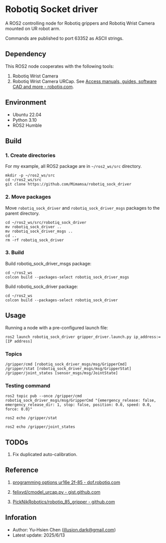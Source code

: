# Robotiq Socket driver

A ROS2 controlling node for Robotiq grippers and Robotiq Wrist Camera mounted on UR robot arm.

Commands are published to port 63352 as ASCII strings.


## Dependency

This ROS2 node cooperates with the following tools:
1. Robotiq Wrist Camera
2. Robotiq Wrist Camera URCap. See [Access manuals, guides, software CAD and more - robotiq.com](https://robotiq.com/support).


## Environment

- Ubuntu 22.04
- Python 3.10
- ROS2 Humble


## Build

### 1. Create directories

For my example, all ROS2 package are in ```~/ros2_ws/src``` directory.

```
mkdir -p ~/ros2_ws/src
cd ~/ros2_ws/src
git clone https://github.com/Mimamsa/robotiq_sock_driver
```

### 2. Move packages

Move ```robotiq_sock_driver``` and ```robotiq_sock_driver_msgs``` packages to the parent directory.

```
cd ~/ros2_ws/src/robotiq_sock_driver
mv robotiq_sock_driver ..
mv robotiq_sock_driver_msgs ..
cd ..
rm -rf robotiq_sock_driver
```

### 3. Build

Build robotiq_sock_driver_msgs package:

```
cd ~/ros2_ws
colcon build --packages-select robotiq_sock_driver_msgs
```

Build robotiq_sock_driver package:
```
cd ~/ros2_ws
colcon build --packages-select robotiq_sock_driver
```


## Usage

Running a node with a pre-configured launch file:
```
ros2 launch robotiq_sock_driver gripper_driver.launch.py ip_address:=[IP address]
```


### Topics

```
/gripper/cmd [robotiq_sock_driver_msgs/msg/GripperCmd]
/gripper/stat [robotiq_sock_driver_msgs/msg/GripperStat]
/gripper/joint_states [sensor_msgs/msg/JointState]

```


### Testing command

```
ros2 topic pub --once /gripper/cmd robotiq_sock_driver_msgs/msg/GripperCmd "{emergency_release: false, emergency_release_dir: 1, stop: false, position: 0.0, speed: 0.0, force: 0.0}"
```

```
ros2 echo /gripper/stat
```

```
ros2 echo /gripper/joint_states
```


## TODOs

1. Fix duplicated auto-calibration.


## Reference

1. [programming options ur16e 2f-85 - dof.robotiq.com](https://dof.robotiq.com/discussion/1962/programming-options-ur16e-2f-85)

2. [felixvd/cmodel_urcap.py - gist.github.com](https://gist.github.com/felixvd/d538cad3150e9cac28dae0a3132701cf)

3. [PickNikRobotics/robotiq_85_gripper - github.com](https://github.com/PickNikRobotics/robotiq_85_gripper/blob/0f8410468ffd7b45a3345f411bacd855920c612e/robotiq_85_driver/)


## Inforation

- Author: Yu-Hsien Chen (illusion.dark@gmail.com)
- Latest update: 2025/6/13

